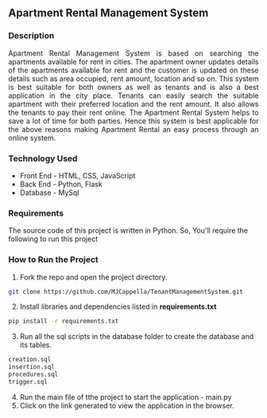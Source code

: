 ## Apartment Rental Management System
### Description
<p align="justify">
Apartment Rental Management System is based on searching the apartments available for rent in cities. The apartment owner updates details of the apartments available for rent and the customer is updated on these details such as area occupied, rent amount, location and so on. This system is best suitable for both owners as well as tenants and is also a best application in the city place. Tenants can easily search the suitable apartment with their preferred location and the rent amount. It also allows the tenants to pay their rent online. The Apartment Rental System helps to save a lot of time for both parties. Hence this system is best applicable for the above reasons making Apartment Rental an easy process through an online system.</p>

### Technology Used
* Front End - HTML, CSS, JavaScript
* Back End - Python, Flask
* Database - MySql
### Requirements
The source code of this project is written in Python. So, You'll require the following to run this project

### How to Run the Project
1. Fork the repo and open the project directory.
```bash
git clone https://github.com/MJCappella/TenantManagementSystem.git
```
2. Install libraries and dependencies listed in **requirements.txt**
```bash
pip install -r requirements.txt
```
3. Run all the sql scripts in the database folder to create the database and its tables.
```bash
creation.sql
insertion.sql
procedures.sql
trigger.sql
```
4. Run the main file of tthe project to start the application - main.py
5. Click on the link generated to view the application in the browser.


